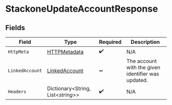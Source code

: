 # StackoneUpdateAccountResponse


## Fields

| Field                                                     | Type                                                      | Required                                                  | Description                                               |
| --------------------------------------------------------- | --------------------------------------------------------- | --------------------------------------------------------- | --------------------------------------------------------- |
| `HttpMeta`                                                | [HTTPMetadata](../../Models/Components/HTTPMetadata.md)   | :heavy_check_mark:                                        | N/A                                                       |
| `LinkedAccount`                                           | [LinkedAccount](../../Models/Components/LinkedAccount.md) | :heavy_minus_sign:                                        | The account with the given identifier was updated.        |
| `Headers`                                                 | Dictionary<String, List<*string*>>                        | :heavy_check_mark:                                        | N/A                                                       |